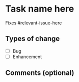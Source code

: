 # Task name here

Fixes #relevant-issue-here

## Types of change

- [ ] Bug
- [ ] Enhancement

## Comments (optional)
